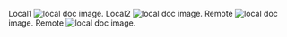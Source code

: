 Local1 ![local doc](local-doc.png) image.
Local2 ![local doc](docs/local-doc.png "Screenshot Title") image.
Remote ![local doc](https://local-doc.png "Screenshot Title") image.
Remote ![local doc](https://docs/local-doc.png "Screenshot Title") image.
